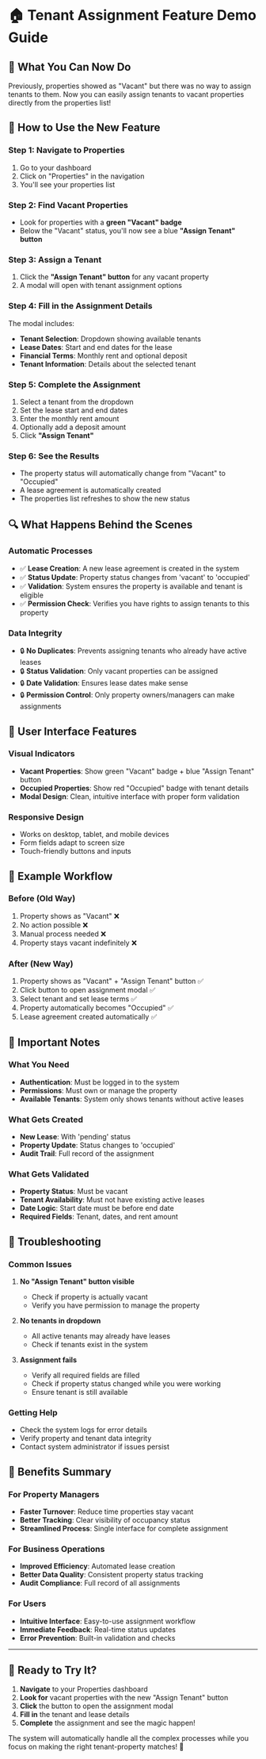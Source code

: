 # 🏠 Tenant Assignment Feature Demo Guide

## 🎯 What You Can Now Do

Previously, properties showed as "Vacant" but there was no way to assign tenants to them. Now you can easily assign tenants to vacant properties directly from the properties list!

## 🚀 How to Use the New Feature

### Step 1: Navigate to Properties
1. Go to your dashboard
2. Click on "Properties" in the navigation
3. You'll see your properties list

### Step 2: Find Vacant Properties
- Look for properties with a **green "Vacant" badge**
- Below the "Vacant" status, you'll now see a blue **"Assign Tenant" button**

### Step 3: Assign a Tenant
1. Click the **"Assign Tenant" button** for any vacant property
2. A modal will open with tenant assignment options

### Step 4: Fill in the Assignment Details
The modal includes:
- **Tenant Selection**: Dropdown showing available tenants
- **Lease Dates**: Start and end dates for the lease
- **Financial Terms**: Monthly rent and optional deposit
- **Tenant Information**: Details about the selected tenant

### Step 5: Complete the Assignment
1. Select a tenant from the dropdown
2. Set the lease start and end dates
3. Enter the monthly rent amount
4. Optionally add a deposit amount
5. Click **"Assign Tenant"**

### Step 6: See the Results
- The property status will automatically change from "Vacant" to "Occupied"
- A lease agreement is automatically created
- The properties list refreshes to show the new status

## 🔍 What Happens Behind the Scenes

### Automatic Processes
- ✅ **Lease Creation**: A new lease agreement is created in the system
- ✅ **Status Update**: Property status changes from 'vacant' to 'occupied'
- ✅ **Validation**: System ensures the property is available and tenant is eligible
- ✅ **Permission Check**: Verifies you have rights to assign tenants to this property

### Data Integrity
- 🔒 **No Duplicates**: Prevents assigning tenants who already have active leases
- 🔒 **Status Validation**: Only vacant properties can be assigned
- 🔒 **Date Validation**: Ensures lease dates make sense
- 🔒 **Permission Control**: Only property owners/managers can make assignments

## 📱 User Interface Features

### Visual Indicators
- **Vacant Properties**: Show green "Vacant" badge + blue "Assign Tenant" button
- **Occupied Properties**: Show red "Occupied" badge with tenant details
- **Modal Design**: Clean, intuitive interface with proper form validation

### Responsive Design
- Works on desktop, tablet, and mobile devices
- Form fields adapt to screen size
- Touch-friendly buttons and inputs

## 🎨 Example Workflow

### Before (Old Way)
1. Property shows as "Vacant" ❌
2. No action possible ❌
3. Manual process needed ❌
4. Property stays vacant indefinitely ❌

### After (New Way)
1. Property shows as "Vacant" + "Assign Tenant" button ✅
2. Click button to open assignment modal ✅
3. Select tenant and set lease terms ✅
4. Property automatically becomes "Occupied" ✅
5. Lease agreement created automatically ✅

## 🚨 Important Notes

### What You Need
- **Authentication**: Must be logged in to the system
- **Permissions**: Must own or manage the property
- **Available Tenants**: System only shows tenants without active leases

### What Gets Created
- **New Lease**: With 'pending' status
- **Property Update**: Status changes to 'occupied'
- **Audit Trail**: Full record of the assignment

### What Gets Validated
- **Property Status**: Must be vacant
- **Tenant Availability**: Must not have existing active leases
- **Date Logic**: Start date must be before end date
- **Required Fields**: Tenant, dates, and rent amount

## 🔧 Troubleshooting

### Common Issues
1. **No "Assign Tenant" button visible**
   - Check if property is actually vacant
   - Verify you have permission to manage the property

2. **No tenants in dropdown**
   - All active tenants may already have leases
   - Check if tenants exist in the system

3. **Assignment fails**
   - Verify all required fields are filled
   - Check if property status changed while you were working
   - Ensure tenant is still available

### Getting Help
- Check the system logs for error details
- Verify property and tenant data integrity
- Contact system administrator if issues persist

## 🎉 Benefits Summary

### For Property Managers
- **Faster Turnover**: Reduce time properties stay vacant
- **Better Tracking**: Clear visibility of occupancy status
- **Streamlined Process**: Single interface for complete assignment

### For Business Operations
- **Improved Efficiency**: Automated lease creation
- **Better Data Quality**: Consistent property status tracking
- **Audit Compliance**: Full record of all assignments

### For Users
- **Intuitive Interface**: Easy-to-use assignment workflow
- **Immediate Feedback**: Real-time status updates
- **Error Prevention**: Built-in validation and checks

---

## 🚀 Ready to Try It?

1. **Navigate** to your Properties dashboard
2. **Look for** vacant properties with the new "Assign Tenant" button
3. **Click** the button to open the assignment modal
4. **Fill in** the tenant and lease details
5. **Complete** the assignment and see the magic happen!

The system will automatically handle all the complex processes while you focus on making the right tenant-property matches! 🎯
